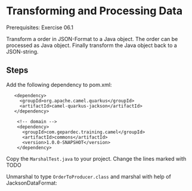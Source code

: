 Transforming and Processing Data
================================

Prerequisites: Exercise 06.1

Transform a order in JSON-Format to a Java object. 
The order can be processed as Java object.
Finally transform the Java object back to a JSON-string.

Steps
-----

Add the following dependency to pom.xml:

```
   <dependency>
     <groupId>org.apache.camel.quarkus</groupId>
     <artifactId>camel-quarkus-jackson</artifactId>
   </dependency>

    <!-- domain -->
    <dependency>
      <groupId>com.gepardec.training.camel</groupId>
      <artifactId>commons</artifactId>
      <version>1.0.0-SNAPSHOT</version>
    </dependency>
```

Copy the `MarshalTest.java` to your project.
Change the lines marked with TODO

Unmarshal to type `OrderToProducer.class` and  marshal with help of JacksonDataFormat:

